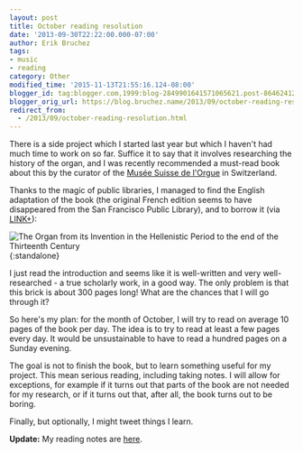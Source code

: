 ```yaml
---
layout: post
title: October reading resolution
date: '2013-09-30T22:22:00.000-07:00'
author: Erik Bruchez
tags:
- music
- reading
category: Other
modified_time: '2015-11-13T21:55:16.124-08:00'
blogger_id: tag:blogger.com,1999:blog-2849901641571065621.post-864624123356842028
blogger_orig_url: https://blog.bruchez.name/2013/09/october-reading-resolution.html
redirect_from:
  - /2013/09/october-reading-resolution.html
---
```


There is a side project which I started last year but which I haven't had much time to work on so far. Suffice it to say that it involves researching the history of the organ, and I was recently recommended a must-read book about this by the curator of the [Musée Suisse de l'Orgue](http://www.orgue.ch/) in Switzerland.

Thanks to the magic of public libraries, I managed to find the English adaptation of the book (the original French edition seems to have disappeared from the San Francisco Public Library), and to borrow it (via [LINK+](http://csul.iii.com/screens/linkplusinfo.html)):

![The Organ from its Invention in the Hellenistic Period to the end of the Thirteenth Century](https://raw.githubusercontent.com/ebruchez/public/master/Blog%20posts/images/2013-09-30-organ-700.jpg){:standalone}

I just read the introduction and seems like it is well-written and very well-researched - a true scholarly work, in a good way. The only problem is that this brick is about 300 pages long! What are the chances that I will go through it?

So here's my plan: for the month of October, I will try to read on average 10 pages of the book per day. The idea is to try to read at least a few pages every day. It would be unsustainable to have to read a hundred pages on a Sunday evening.

The goal is not to finish the book, but to learn something useful for my project. This mean serious reading, including taking notes. I will allow for exceptions, for example if it turns out that parts of the book are not needed for my research, or if it turns out that, after all, the book turns out to be boring.

Finally, but optionally, I might tweet things I learn.

__Update:__ My reading notes are [here](https://github.com/ebruchez/public/blob/master/Reading/2013-10%20-%20The%20Organ.md).
